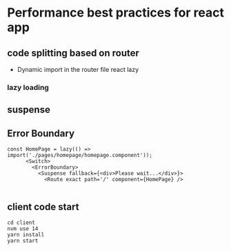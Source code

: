 # Performance best practices for react app

## code splitting based on router
- Dynamic import in the router file react lazy
### lazy loading
## suspense
## Error Boundary 
```
const HomePage = lazy(() => import('./pages/homepage/homepage.component'));
      <Switch>
        <ErrorBoundary>
          <Suspense fallback={<div>Please wait...</div>}>
            <Route exact path='/' component={HomePage} />


```

## client code start 
```
cd client
nvm use 14
yarn install
yarn start
```

